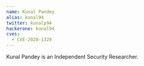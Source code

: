 ```yaml
---
name: Kunal Pandey
alias: kunal94
twitter: kunalp94
hackerone: kunal94
cves:
  - CVE-2020-1329
---
```

Kunal Pandey is an Independent Security Researcher.